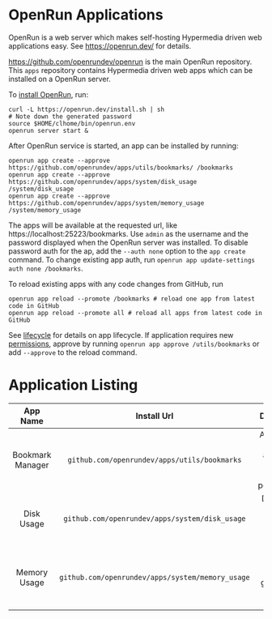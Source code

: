 # OpenRun Applications

OpenRun is a web server which makes self-hosting Hypermedia driven web applications easy. See https://openrun.dev/ for details.

https://github.com/openrundev/openrun is the main OpenRun repository. This `apps` repository contains Hypermedia driven web apps which can be installed on a OpenRun server.

To [install OpenRun](https://openrun.dev/docs/installation/), run:

```
curl -L https://openrun.dev/install.sh | sh
# Note down the generated password
source $HOME/clhome/bin/openrun.env
openrun server start &
```

After OpenRun service is started, an app can be installed by running:

```
openrun app create --approve https://github.com/openrundev/apps/utils/bookmarks/ /bookmarks
openrun app create --approve https://github.com/openrundev/apps/system/disk_usage /system/disk_usage
openrun app create --approve https://github.com/openrundev/apps/system/memory_usage /system/memory_usage
```

The apps will be available at the requested url, like https://localhost:25223/bookmarks. Use `admin` as the username and the password displayed when the OpenRun server was installed. To disable password auth for the ap, add the `--auth none` option to the `app create` command. To change existing app auth, run `openrun app update-settings auth none /bookmarks`.

To reload existing apps with any code changes from GitHub, run

```
openrun app reload --promote /bookmarks # reload one app from latest code in GitHub
openrun app reload --promote all # reload all apps from latest code in GitHub
```

See [lifecycle](https://openrun.dev/docs/applications/lifecycle/) for details on app lifecycle. If application requires new [permissions](https://openrun.dev/docs/applications/appsecurity/), approve by running `openrun app approve /utils/bookmarks` or add `--approve` to the reload command.

# Application Listing

|     App Name     |                  Install Url                  |                        Description                         |             System Requirements             | Demo                                  |
| :--------------: | :-------------------------------------------: | :--------------------------------------------------------: | :-----------------------------------------: | :------------------------------------ |
| Bookmark Manager |   `github.com/openrundev/apps/utils/bookmarks`   | A bookmark manager app, using sqlite for data persistenace |                All platforms                | https://utils.demo.openrun.dev/bookmarks |
|    Disk Usage    |  `github.com/openrundev/apps/system/disk_usage`  |         Disk space usage monitor, with drill down          |                All platforms                | https://du.demo.openrun.dev/             |
|   Memory Usage   | `github.com/openrundev/apps/system/memory_usage` |      Memory usage monitor, grouped by parent process       | Linux, OSX, Windows with WSL. Uses `ps` cli | https://memory.demo.openrun.dev/         |
